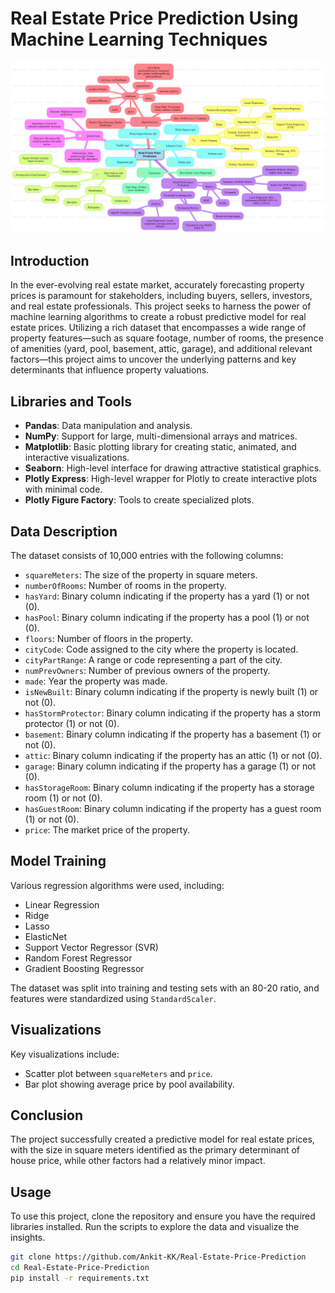 # Real Estate Price Prediction Using Machine Learning Techniques

![Alt text](https://github.com/Ankit-KK/Real-Estate-Price-Prediction/blob/main/mindmap%20(1).png)

## Introduction
In the ever-evolving real estate market, accurately forecasting property prices is paramount for stakeholders, including buyers, sellers, investors, and real estate professionals. This project seeks to harness the power of machine learning algorithms to create a robust predictive model for real estate prices. Utilizing a rich dataset that encompasses a wide range of property features—such as square footage, number of rooms, the presence of amenities (yard, pool, basement, attic, garage), and additional relevant factors—this project aims to uncover the underlying patterns and key determinants that influence property valuations.

## Libraries and Tools
- **Pandas**: Data manipulation and analysis.
- **NumPy**: Support for large, multi-dimensional arrays and matrices.
- **Matplotlib**: Basic plotting library for creating static, animated, and interactive visualizations.
- **Seaborn**: High-level interface for drawing attractive statistical graphics.
- **Plotly Express**: High-level wrapper for Plotly to create interactive plots with minimal code.
- **Plotly Figure Factory**: Tools to create specialized plots.

## Data Description
The dataset consists of 10,000 entries with the following columns:
- `squareMeters`: The size of the property in square meters.
- `numberOfRooms`: Number of rooms in the property.
- `hasYard`: Binary column indicating if the property has a yard (1) or not (0).
- `hasPool`: Binary column indicating if the property has a pool (1) or not (0).
- `floors`: Number of floors in the property.
- `cityCode`: Code assigned to the city where the property is located.
- `cityPartRange`: A range or code representing a part of the city.
- `numPrevOwners`: Number of previous owners of the property.
- `made`: Year the property was made.
- `isNewBuilt`: Binary column indicating if the property is newly built (1) or not (0).
- `hasStormProtector`: Binary column indicating if the property has a storm protector (1) or not (0).
- `basement`: Binary column indicating if the property has a basement (1) or not (0).
- `attic`: Binary column indicating if the property has an attic (1) or not (0).
- `garage`: Binary column indicating if the property has a garage (1) or not (0).
- `hasStorageRoom`: Binary column indicating if the property has a storage room (1) or not (0).
- `hasGuestRoom`: Binary column indicating if the property has a guest room (1) or not (0).
- `price`: The market price of the property.

## Model Training
Various regression algorithms were used, including:
- Linear Regression
- Ridge
- Lasso
- ElasticNet
- Support Vector Regressor (SVR)
- Random Forest Regressor
- Gradient Boosting Regressor

The dataset was split into training and testing sets with an 80-20 ratio, and features were standardized using `StandardScaler`.

## Visualizations
Key visualizations include:
- Scatter plot between `squareMeters` and `price`.
- Bar plot showing average price by pool availability.

## Conclusion
The project successfully created a predictive model for real estate prices, with the size in square meters identified as the primary determinant of house price, while other factors had a relatively minor impact.

## Usage
To use this project, clone the repository and ensure you have the required libraries installed. Run the scripts to explore the data and visualize the insights.

```bash
git clone https://github.com/Ankit-KK/Real-Estate-Price-Prediction
cd Real-Estate-Price-Prediction
pip install -r requirements.txt
